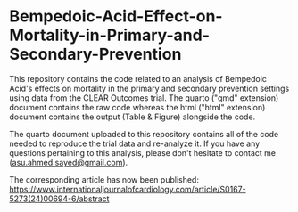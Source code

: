 # Bempedoic-Acid-Effect-on-Mortality-in-Primary-and-Secondary-Prevention
This repository contains the code related to an analysis of Bempedoic Acid's effects on mortality in the primary and secondary prevention settings using data from the CLEAR Outcomes trial. The quarto ("qmd" extension) document contains the raw code whereas the html ("html" extension) document contains the output (Table & Figure) alongside the code.

The quarto document uploaded to this repository contains all of the code needed to reproduce the trial data and re-analyze it. If you have any questions pertaining to this analysis, please don't hesitate to contact me (asu.ahmed.sayed@gmail.com).

The corresponding article has now been published: https://www.internationaljournalofcardiology.com/article/S0167-5273(24)00694-6/abstract
